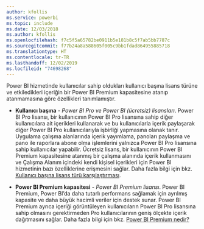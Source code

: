 ```yaml
---
author: kfollis
ms.service: powerbi
ms.topic: include
ms.date: 12/03/2018
ms.author: kfollis
ms.openlocfilehash: f7c5f5a65782be0911b5e181b8c5f7ab5bb7787c
ms.sourcegitcommit: f77b24a8a588605f005c9bb1fdad864955885718
ms.translationtype: HT
ms.contentlocale: tr-TR
ms.lasthandoff: 12/02/2019
ms.locfileid: "74698268"
---
```

Power BI hizmetinde kullanıcılar sahip oldukları kullanıcı başına lisans türüne ve etkiledikleri içeriğin bir Power BI Premium kapasitesine atanıp atanmamasına göre özellikleri tanımlamıştır.


* **Kullanıcı başına** - *Power BI Pro ve Power BI (ücretsiz) lisansları*. Power BI Pro lisansı, bir kullanıcının Power BI Pro lisansına sahip diğer kullanıcılara ait içerikleri kullanarak ve bu kullanıcılarla içerik paylaşarak diğer Power BI Pro kullanıcılarıyla işbirliği yapmasına olanak tanır. Uygulama çalışma alanlarında içerik yayımlama, panoları paylaşma ve pano ile raporlara abone olma işlemlerini yalnızca Power BI Pro lisansına sahip kullanıcılar yapabilir. Ücretsiz lisans, bir kullanıcının Power BI Premium kapasitesine atanmış bir çalışma alanında içerik kullanmasını ve Çalışma Alanım içindeki kendi kişisel içerikleri için Power BI hizmetinin bazı özelliklerine erişmesini sağlar. Daha fazla bilgi için bkz. [Kullanıcı başına lisans türü karşılaştırması](../service-features-license-type.md#per-user-license-type-comparison).


* **Power BI Premium kapasitesi** - *Power BI Premium lisansı*. Power BI Premium, Power BI’da daha tutarlı performans sağlamak için ayrılmış kapasite ve daha büyük hacimli veriler için destek sunar. Power BI Premium ayrıca içeriği görüntüleyen kullanıcıların Power BI Pro lisansına sahip olmasını gerektirmeden Pro kullanıcılarının geniş ölçekte içerik dağıtmasını sağlar. Daha fazla bilgi için bkz. [Power BI Premium nedir?](../service-premium-what-is.md)
